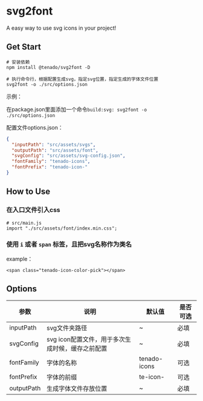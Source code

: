 # svg2font

A easy way to use svg icons in your project!

## Get Start

```text
# 安装依赖
npm install @tenado/svg2font -D

# 执行命令行，根据配置生成svg，指定svg位置，指定生成的字体文件位置
svg2font -o ./src/options.json
```

示例：

在package.json里面添加一个命令`build:svg: svg2font -o ./src/options.json`

配置文件options.json：

```json
{
  "inputPath": "src/assets/svgs",
  "outputPath": "src/assets/font",
  "svgConfig": "src/assets/svg-config.json",
  "fontFamily": "tenado-icons",
  "fontPrefix": "tenado-icon-"
}
```

## How to Use

### 在入口文件引入css

```text
# src/main.js
import "./src/assets/font/index.min.css";
```

### 使用 `i` 或者 `span` 标签，且把svg名称作为类名

example：

`<span class="tenado-icon-color-pick"></span>`

## Options

| 参数               | 说明                             | 默认值 | 是否可选 |
| ----------------- | -------------------------------- | ----- |----- |
| inputPath               | svg文件夹路径                   | ~ |必填 |
| svgConfig             | svg icon配置文件，用于多次生成时候，缓存之前配置   | ~ |必填 |
| fontFamily            | 字体的名称 | tenado-icons |可选 |
| fontPrefix            | 字体的前缀 | te-icon- | 可选 |
| outputPath | 生成字体文件存放位置       | ~ |必填 |
